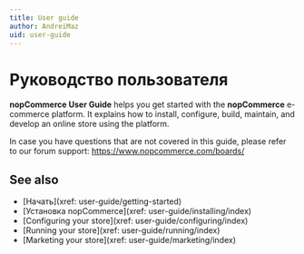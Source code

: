 ```yaml
---
title: User guide
author: AndreiMaz
uid: user-guide
---
```


# Руководство пользователя

**nopCommerce User Guide** helps you get started with the **nopCommerce** e-commerce platform. It explains how to install, configure, build, maintain, and develop an online store using the platform.

In case you have questions that are not covered in this guide, please refer to our forum support: <https://www.nopcommerce.com/boards/>

## See also

* [Начать](xref: user-guide/getting-started)
* [Установка nopCommerce](xref: user-guide/installing/index)
* [Configuring your store](xref: user-guide/configuring/index)
* [Running your store](xref: user-guide/running/index)
* [Marketing your store](xref: user-guide/marketing/index)